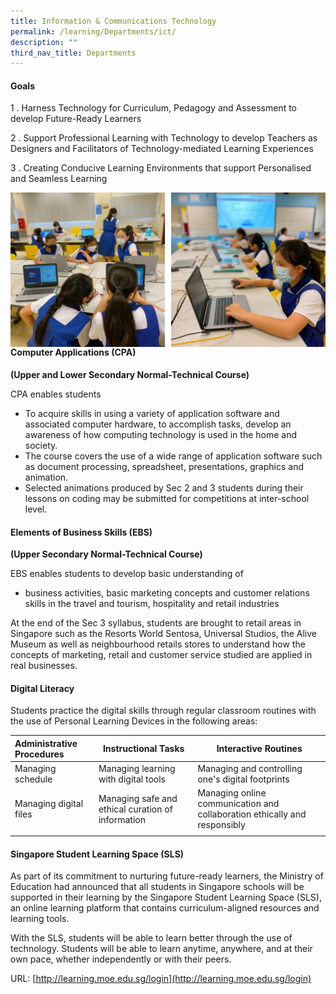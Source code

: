 ```yaml
---
title: Information & Communications Technology
permalink: /learning/Departments/ict/
description: ""
third_nav_title: Departments
---
```

#### Goals

1 \.  Harness Technology for Curriculum, Pedagogy and Assessment to develop Future-Ready Learners  
       
2 \.  Support Professional Learning with Technology to develop Teachers as Designers and Facilitators of Technology-mediated Learning Experiences  
         
3 \.  Creating Conducive Learning Environments that support Personalised and Seamless Learning

<img src="/images/ICT Dept 1.jpg" style="width:49%" align=left>
<img src="/images/ICT Dept 2.jpg" style="width:49%" align=right>

#### Computer Applications (CPA)

**(Upper and Lower Secondary Normal-Technical Course)**

CPA enables students

*   To acquire skills in using a variety of application software and associated computer hardware, to accomplish tasks, develop an awareness of how computing technology is used in the home and society.
*   The course covers the use of a wide range of application software such as document processing, spreadsheet, presentations, graphics and animation.
*   Selected animations produced by Sec 2 and 3 students during their lessons on coding may be submitted for competitions at inter-school level.

#### Elements of Business Skills (EBS)

**(Upper Secondary Normal-Technical Course)**

EBS enables students to develop basic understanding of

*   business activities, basic marketing concepts and customer relations skills in the travel and tourism, hospitality and retail industries

At the end of the Sec 3 syllabus, students are brought to retail areas in Singapore such as the Resorts World Sentosa, Universal Studios, the Alive Museum as well as neighbourhood retails stores to understand how the concepts of marketing, retail and customer service studied are applied in real businesses.

#### Digital Literacy

Students practice the digital skills through regular classroom routines with the use of Personal Learning Devices in the following areas:

| **Administrative Procedures** | **Instructional Tasks** | **Interactive Routines** |
|:---|---|---|
| Managing schedule | Managing learning with digital tools | Managing and controlling one's digital footprints |
| Managing digital files | Managing safe and ethical curation of information | Managing online communication and collaboration ethically and responsibly |
|  |  |  |

#### Singapore Student Learning Space (SLS)

As part of its commitment to nurturing future-ready learners, the Ministry of Education had announced that all students in Singapore schools will be supported in their learning by the Singapore Student Learning Space (SLS), an online learning platform that contains curriculum-aligned resources and learning tools.

With the SLS, students will be able to learn better through the use of technology. Students will be able to learn anytime, anywhere, and at their own pace, whether independently or with their peers.

URL: [http://learning.moe.edu.sg/login](http://learning.moe.edu.sg/login)